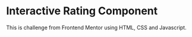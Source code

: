 # Interactive Rating Component

This is challenge from Frontend Mentor using HTML, CSS and Javascript.
